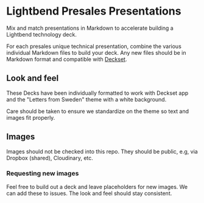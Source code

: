 # Lightbend Presales Presentations

Mix and match presentations in Markdown to accelerate building a Lightbend technology deck. 

For each presales unique technical presentation, combine the various individual Markdown files to build your deck. Any new files should be in Markdown format and compatible with [Deckset](http://www.decksetapp.com/). 

## Look and feel

These Decks have been individually formatted to work with Deckset app and the "Letters from Sweden" theme with a white background. 

Care should be taken to ensure we standardize on the theme so text and images fit properly.

## Images

Images should not be checked into this repo. They should be public, e.g, via Dropbox (shared), Cloudinary, etc. 

### Requesting new images

Feel free to build out a deck and leave placeholders for new images. We can add these to issues. The look and feel should stay consistent.
